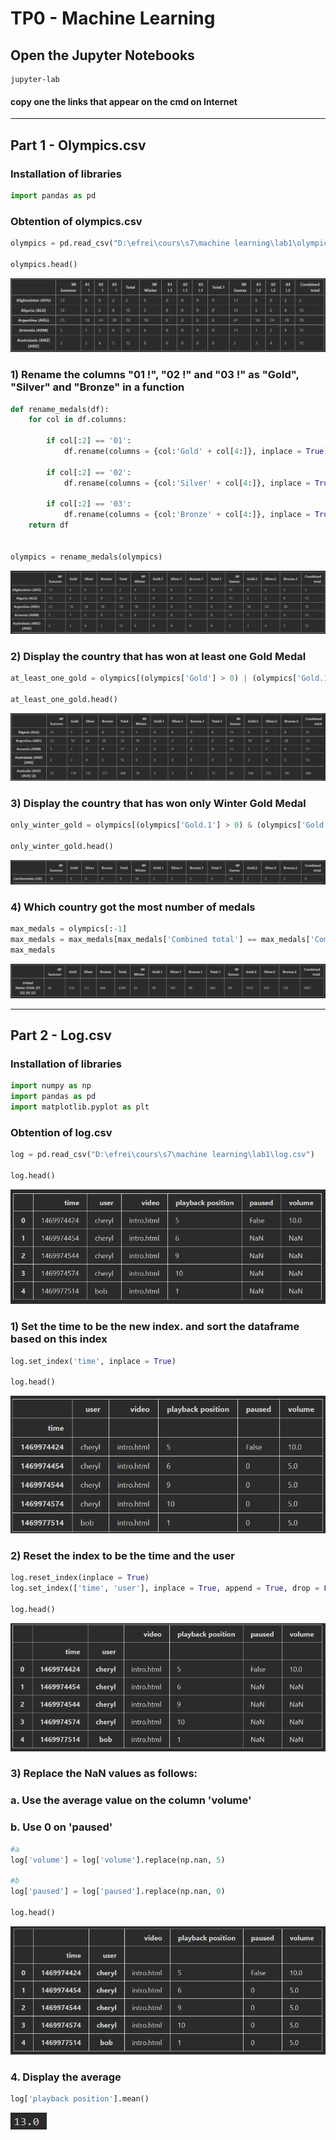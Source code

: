 # TP0 - Machine Learning

## Open the Jupyter Notebooks
```CMD
jupyter-lab
```
#### copy one the links that appear on the cmd on Internet

---

## Part 1 - Olympics.csv

### Installation of libraries
```Python
import pandas as pd
```
### Obtention of olympics.csv
```Python
olympics = pd.read_csv("D:\efrei\cours\s7\machine learning\lab1\olympics.csv", index_col = 0, skiprows = 1)

olympics.head()
```
![Head of the Dataframe](olympics/head.png)

### 1) Rename the columns "01 !", "02 !" and "03 !" as "Gold", "Silver" and "Bronze" in a function
```Python
def rename_medals(df):
    for col in df.columns:

        if col[:2] == '01':
            df.rename(columns = {col:'Gold' + col[4:]}, inplace = True)

        if col[:2] == '02':
            df.rename(columns = {col:'Silver' + col[4:]}, inplace = True)

        if col[:2] == '03':
            df.rename(columns = {col:'Bronze' + col[4:]}, inplace = True)
    return df


olympics = rename_medals(olympics)
```
![Remastered head of the Dataframe](olympics/head_rename.png)

### 2) Display the country that has won at least one Gold Medal
```Python
at_least_one_gold = olympics[(olympics['Gold'] > 0) | (olympics['Gold.1'] > 0)]

at_least_one_gold.head()
```
![Countries with at least one Gold](olympics/one_gold.png)


### 3) Display the country that has won only Winter Gold Medal
```Python
only_winter_gold = olympics[(olympics['Gold.1'] > 0) & (olympics['Gold'] == 0)]

only_winter_gold.head()
```
![Countries which won golds at winter olympics](olympics/winter.png)


### 4) Which country got the most number of medals
```Python
max_medals = olympics[:-1]
max_medals = max_medals[max_medals['Combined total'] == max_medals['Combined total'].max()]
max_medals
```
![Country with the most medals](olympics/max.png)

---

## Part 2 - Log.csv

### Installation of libraries
```Python
import numpy as np
import pandas as pd
import matplotlib.pyplot as plt
```
### Obtention of log.csv
```Python
log = pd.read_csv("D:\efrei\cours\s7\machine learning\lab1\log.csv")

log.head()
```
![Head of the Dataframe](log/head.png)

### 1) Set the time to be the new index. and sort the dataframe based on this index

```Python
log.set_index('time', inplace = True)

log.head()
```
![Time as index](log/time.png)

### 2) Reset the index to be the time and the user
```Python
log.reset_index(inplace = True)
log.set_index(['time', 'user'], inplace = True, append = True, drop = False)

log.head()
```
![Time and User as index](log/time_user.png)

### 3) Replace the NaN values as follows:
### a.	Use the average value on the column 'volume'
### b.	Use 0 on 'paused'
```Python
#a
log['volume'] = log['volume'].replace(np.nan, 5)

#b
log['paused'] = log['paused'].replace(np.nan, 0)

log.head()
```
![Filled dataframe](log/filled.png)

### 4.	Display the average
```Python
log['playback position'].mean()
```
![Mean of playback](log/mean.png)
